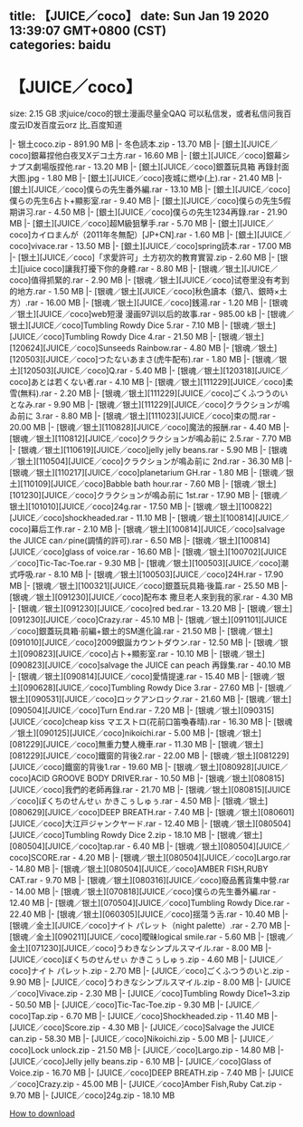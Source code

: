 
title: 【JUICE／coco】
date: Sun Jan 19 2020 13:39:07 GMT+0800 (CST)    
categories: baidu
---

# 【JUICE／coco】
size: 2.15 GB
 求juice/coco的银土漫画尽量全QAQ 可以私信发，或者私信问我百度云ID发百度云orz 比_百度知道
 
|- 银土coco.zip - 891.90 MB
|- 冬色読本.zip - 13.70 MB
|- [銀土][JUICE／coco]銀幕捏他白夜叉Xデコ土方.rar - 16.60 MB
|- [銀土][JUICE／coco]銀幕シナプス劇場版捏他.rar - 13.20 MB
|- [銀土][JUICE／coco]銀蓋玩具箱 再錄封面大图.jpg - 1.80 MB
|- [銀土][JUICE／coco]夜城に燃ゆ(上).rar - 21.40 MB
|- [銀土][JUICE／coco]僕らの先生番外編.rar - 13.10 MB
|- [銀土][JUICE／coco]僕らの先生6占卜+顯影室.rar - 9.40 MB
|- [銀土][JUICE／coco]僕らの先生5假期讲习.rar - 4.50 MB
|- [銀土][JUICE／coco]僕らの先生1234再錄.rar - 21.90 MB
|- [銀土][JUICE／coco]超M級狙擊手.rar - 5.70 MB
|- [銀土][JUICE／coco]カイロまんが（2011年冬無配）[JP+CN].rar - 1.60 MB
|- [銀土][JUICE／coco]vivace.rar - 13.50 MB
|- [銀土][JUICE／coco]spring読本.rar - 17.00 MB
|- [银土][JUICE／coco]「求愛許可」土方初次的教育實習.zip - 2.60 MB
|- [银土][juice coco]讓我打擾下你的身體.rar - 8.80 MB
|- [银魂／银土][JUICE／coco]值得抓緊的.rar - 2.90 MB
|- [银魂／银土][JUICE／coco]试卷里没有考到的地方.rar - 1.50 MB
|- [银魂／银土][JUICE／coco]秋色讀本（銀八、銀時×土方）.rar - 16.00 MB
|- [银魂／银土][JUICE／coco]銭湯.rar - 1.20 MB
|- [银魂／银土][JUICE／coco]web短漫 漫画97训以后的故事.rar - 985.00 kB
|- [银魂／银土][JUICE／coco]Tumbling Rowdy Dice 5.rar - 7.10 MB
|- [银魂／银土][JUICE／coco]Tumbling Rowdy Dice 4.rar - 21.50 MB
|- [银魂／银土][120624][JUICE／coco]Sunseeds Rainbow.rar - 4.80 MB
|- [银魂／银土][120503][JUICE／coco]つたないあまさ(虎牛配布).rar - 1.80 MB
|- [银魂／银土][120503][JUICE／coco]Q.rar - 5.40 MB
|- [银魂／银土][120318][JUICE／coco]あとは若くない者.rar - 4.10 MB
|- [银魂／银土][111229][JUICE／coco]柔雪(無料).rar - 2.20 MB
|- [银魂／银土][111229][JUICE／coco]ごくふつうのいとなみ.rar - 9.90 MB
|- [银魂／银土][111229][JUICE／coco]クラクションが鳴ゐ前に 3.rar - 8.80 MB
|- [银魂／银土][111023][JUICE／coco]束の間.rar - 20.00 MB
|- [银魂／银土][110828][JUICE／coco]魔法的报酬.rar - 4.40 MB
|- [银魂／银土][110812][JUICE／coco]クラクションが鳴ゐ前に 2.5.rar - 7.70 MB
|- [银魂／银土][110619][JUICE／coco]jelly jelly beans.rar - 5.90 MB
|- [银魂／银土][110504][JUICE／coco]クラクションが鳴ゐ前に 2nd.rar - 36.30 MB
|- [银魂／银土][110217][JUICE／coco]planetarium GH.rar - 1.80 MB
|- [银魂／银土][110109][JUICE／coco]Babble bath hour.rar - 7.60 MB
|- [银魂／银土][101230][JUICE／coco]クラクションが鳴ゐ前に 1st.rar - 17.90 MB
|- [银魂／银土][101010][JUICE／coco]24g.rar - 17.50 MB
|- [银魂／银土][100822][JUICE／coco]shockheaded.rar - 11.10 MB
|- [银魂／银土][100814][JUICE／coco]幕后工作.rar - 2.10 MB
|- [银魂／银土][100814][JUICE／coco]salvage the JUICE can ∕ pine(調情的許可).rar - 6.50 MB
|- [银魂／银土][100814][JUICE／coco]glass of voice.rar - 16.60 MB
|- [银魂／银土][100702][JUICE／coco]Tic-Tac-Toe.rar - 9.30 MB
|- [银魂／银土][100503][JUICE／coco]潮式呼吸.rar - 8.10 MB
|- [银魂／银土][100503][JUICE／coco]24H.rar - 17.90 MB
|- [银魂／银土][100321][JUICE／coco]銀蓋玩具箱·後篇.rar - 25.50 MB
|- [银魂／银土][091230][JUICE／coco]配布本 撒旦老人來到我的家.rar - 4.30 MB
|- [银魂／银土][091230][JUICE／coco]red bed.rar - 13.20 MB
|- [银魂／银土][091230][JUICE／coco]Crazy.rar - 45.10 MB
|- [银魂／银土][091101][JUICE／coco]銀蓋玩具箱·前編+銀土的SM進化論.rar - 21.50 MB
|- [银魂／银土][091010][JUICE／coco]2009銀誕カウントダウン.rar - 12.50 MB
|- [银魂／银土][090823][JUICE／coco]占卜+顯影室.rar - 10.10 MB
|- [银魂／银土][090823][JUICE／coco]salvage the JUICE can peach 再錄集.rar - 40.10 MB
|- [银魂／银土][090814][JUICE／coco]愛情提速.rar - 15.40 MB
|- [银魂／银土][090628][JUICE／coco]Tumbling Rowdy Dice 3.rar - 27.60 MB
|- [银魂／银土][090531][JUICE／coco]ロックアンロック.rar - 21.60 MB
|- [银魂／银土][090504][JUICE／coco]Turn End.rar - 7.20 MB
|- [银魂／银土][090315][JUICE／coco]cheap kiss マエストロ(花前口笛喚春晴).rar - 16.30 MB
|- [银魂／银土][090125][JUICE／coco]nikoichi.rar - 5.00 MB
|- [银魂／银土][081229][JUICE／coco]無重力雙人機車.rar - 11.30 MB
|- [银魂／银土][081229][JUICE／coco]鐵窗的背後2.rar - 22.00 MB
|- [银魂／银土][081229][JUICE／coco]鐵窗的背後1.rar - 19.60 MB
|- [银魂／银土][080928][JUICE／coco]ACID GROOVE BODY DRIVER.rar - 10.50 MB
|- [银魂／银土][080815][JUICE／coco]我們的老師再錄.rar - 21.70 MB
|- [银魂／银土][080815][JUICE／coco]ぼくちのせんせぃ かきこぅしゅぅ.rar - 4.50 MB
|- [银魂／银土][080629][JUICE／coco]DEEP BREATH.rar - 7.40 MB
|- [银魂／银土][080601][JUICE／coco]大江戸ジャンクヤード.rar - 12.40 MB
|- [银魂／银土][080504][JUICE／coco]Tumbling Rowdy Dice 2.zip - 18.10 MB
|- [银魂／银土][080504][JUICE／coco]tap.rar - 6.40 MB
|- [银魂／银土][080504][JUICE／coco]SCORE.rar - 4.20 MB
|- [银魂／银土][080504][JUICE／coco]Largo.rar - 14.80 MB
|- [银魂／银土][080504][JUICE／coco]AMBER FISH,RUBY CAT.rar - 9.70 MB
|- [银魂／银土][080316][JUICE／coco]廢品舊貨集中營.rar - 14.00 MB
|- [银魂／银土][070818][JUICE／coco]僕らの先生番外編.rar - 12.40 MB
|- [银魂／银土][070504][JUICE／coco]Tumbling Rowdy Dice.rar - 22.40 MB
|- [银魂／银土][060305][JUICE／coco]揺蕩う舌.rar - 10.40 MB
|- [银魂／金土][JUICE／coco]ナイト パレット（night palette）.rar - 2.70 MB
|- [银魂／金土][090211][JUICE／coco]曖昧logical smile.rar - 5.60 MB
|- [银魂／金土][071230][JUICE／coco]うわきなシンプルスマイル.rar - 8.00 MB
|- [JUICE／coco]ぼくちのせんせぃ かきこぅしゅぅ.zip - 4.60 MB
|- [JUICE／coco]ナイト パレット.zip - 2.70 MB
|- [JUICE／coco]ごくふつうのいと.zip - 9.90 MB
|- [JUICE／coco]うわきなシンプルスマイル.zip - 8.00 MB
|- [JUICE／coco]Vivace.zip - 2.30 MB
|- [JUICE／coco]Tumbling Rowdy Dice1~3.zip - 50.50 MB
|- [JUICE／coco]Tic-Tac-Toe.zip - 9.30 MB
|- [JUICE／coco]Tap.zip - 6.70 MB
|- [JUICE／coco]Shockheaded.zip - 11.40 MB
|- [JUICE／coco]Score.zip - 4.30 MB
|- [JUICE／coco]Salvage the JUICE can.zip - 58.30 MB
|- [JUICE／coco]Nikoichi.zip - 5.00 MB
|- [JUICE／coco]Lock unlock.zip - 21.50 MB
|- [JUICE／coco]Largo.zip - 14.80 MB
|- [JUICE／coco]Jelly jelly beans.zip - 6.10 MB
|- [JUICE／coco]Glass of Voice.zip - 16.70 MB
|- [JUICE／coco]DEEP BREATH.zip - 7.40 MB
|- [JUICE／coco]Crazy.zip - 45.00 MB
|- [JUICE／coco]Amber Fish,Ruby Cat.zip - 9.70 MB
|- [JUICE／coco]24g.zip - 18.10 MB

[How to download](https://bpcam.bemobtrk.com/go/2ceec3aa-1ca2-46d6-b9ff-aaa5c184517c?jno=3824)